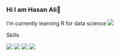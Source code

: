 ### Hi I am Hasan Ali👋



I’m currently learning R for data science <img src="https://camo.githubusercontent.com/f36ecad936824229a1ddaa74986d26f514075182f0904de2679edfb11c666d85/68747470733a2f2f696d672e736869656c64732e696f2f62616467652f722d2532333237364443332e7376673f267374796c653d666f722d7468652d6261646765266c6f676f3d72266c6f676f436f6c6f723d7768697465"> 

Skills

<img src="https://camo.githubusercontent.com/20f8a4f1e9c33b1cffb1968cda82ced5b6cd5d6c5a09865eab911724b1917d76/68747470733a2f2f696d672e736869656c64732e696f2f62616467652f6d7973716c2d2532333030662e7376673f267374796c653d666f722d7468652d6261646765266c6f676f3d6d7973716c266c6f676f436f6c6f723d7768697465">
<img src="https://camo.githubusercontent.com/82a5fe60456d1e88a5cb7eef57b5efa9376a2bbf8a52ee5cef8686b5febe78c7/68747470733a2f2f696d672e736869656c64732e696f2f62616467652f707974686f6e2d2532333337373641422e7376673f267374796c653d666c61742d737175617265266c6f676f3d707974686f6e266c6f676f436f6c6f723d7768697465">

<img src="https://github-readme-stats.vercel.app/api?username=hasanaliozkan-dev&&show_icons=true&title_color=ffffff&icon_color=bb2acf&text_color=daf7dc&bg_color=151515">

<img src = "(https://github-readme-stats.vercel.app/api/top-langs/?username=hasanaliozkan-dev">
